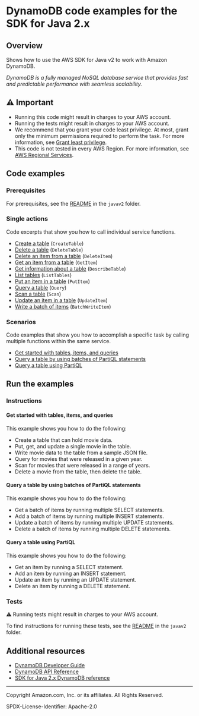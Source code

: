 <!--Generated by WRITEME on 2023-04-18 12:18:51.892468 (UTC)-->
# DynamoDB code examples for the SDK for Java 2.x

## Overview

Shows how to use the AWS SDK for Java v2 to work with Amazon DynamoDB.

<!--custom.overview.start-->
<!--custom.overview.end-->

*DynamoDB is a fully managed NoSQL database service that provides fast and predictable performance with seamless scalability.*

## ⚠ Important

* Running this code might result in charges to your AWS account.
* Running the tests might result in charges to your AWS account.
* We recommend that you grant your code least privilege. At most, grant only the minimum permissions required to perform the task. For more information, see [Grant least privilege](https://docs.aws.amazon.com/IAM/latest/UserGuide/best-practices.html#grant-least-privilege).
* This code is not tested in every AWS Region. For more information, see [AWS Regional Services](https://aws.amazon.com/about-aws/global-infrastructure/regional-product-services).

<!--custom.important.start-->
<!--custom.important.end-->

## Code examples

### Prerequisites

For prerequisites, see the [README](../../README.md#Prerequisites) in the `javav2` folder.


<!--custom.prerequisites.start-->
<!--custom.prerequisites.end-->

### Single actions

Code excerpts that show you how to call individual service functions.

* [Create a table](src/main/java/com/example/dynamodb/CreateTable.java#L69) (`CreateTable`)
* [Delete a table](src/main/java/com/example/dynamodb/DeleteTable.java#L56) (`DeleteTable`)
* [Delete an item from a table](src/main/java/com/example/dynamodb/DeleteItem.java#L61) (`DeleteItem`)
* [Get an item from a table](src/main/java/com/example/dynamodb/Query.java#L73) (`GetItem`)
* [Get information about a table](src/main/java/com/example/dynamodb/DescribeTable.java#L58) (`DescribeTable`)
* [List tables](src/main/java/com/example/dynamodb/ListTables.java#L44) (`ListTables`)
* [Put an item in a table](src/main/java/com/example/dynamodb/PutItem.java#L80) (`PutItem`)
* [Query a table](src/main/java/com/example/dynamodb/Query.java#L73) (`Query`)
* [Scan a table](src/main/java/com/example/dynamodb/DynamoDBScanItems.java#L61) (`Scan`)
* [Update an item in a table](src/main/java/com/example/dynamodb/UpdateItem.java#L73) (`UpdateItem`)
* [Write a batch of items](src/main/java/com/example/dynamodb/enhanced/EnhancedBatchWriteItems.java#L64) (`BatchWriteItem`)

### Scenarios

Code examples that show you how to accomplish a specific task by calling multiple
functions within the same service.

* [Get started with tables, items, and queries](src/main/java/com/example/dynamodb/Scenario.java) 
* [Query a table by using batches of PartiQL statements](src/main/java/com/example/dynamodb/ScenarioPartiQLBatch.java) 
* [Query a table using PartiQL](src/main/java/com/example/dynamodb/ScenarioPartiQ.java) 

## Run the examples

### Instructions


<!--custom.instructions.start-->
<!--custom.instructions.end-->



#### Get started with tables, items, and queries

This example shows you how to do the following:

* Create a table that can hold movie data.
* Put, get, and update a single movie in the table.
* Write movie data to the table from a sample JSON file.
* Query for movies that were released in a given year.
* Scan for movies that were released in a range of years.
* Delete a movie from the table, then delete the table.

<!--custom.scenario_prereqs.dynamodb_Scenario_GettingStartedMovies.start-->
<!--custom.scenario_prereqs.dynamodb_Scenario_GettingStartedMovies.end-->

<!--custom.scenarios.dynamodb_Scenario_GettingStartedMovies.start-->
<!--custom.scenarios.dynamodb_Scenario_GettingStartedMovies.end-->

#### Query a table by using batches of PartiQL statements

This example shows you how to do the following:

* Get a batch of items by running multiple SELECT statements.
* Add a batch of items by running multiple INSERT statements.
* Update a batch of items by running multiple UPDATE statements.
* Delete a batch of items by running multiple DELETE statements.

<!--custom.scenario_prereqs.dynamodb_Scenario_PartiQLBatch.start-->
<!--custom.scenario_prereqs.dynamodb_Scenario_PartiQLBatch.end-->

<!--custom.scenarios.dynamodb_Scenario_PartiQLBatch.start-->
<!--custom.scenarios.dynamodb_Scenario_PartiQLBatch.end-->

#### Query a table using PartiQL

This example shows you how to do the following:

* Get an item by running a SELECT statement.
* Add an item by running an INSERT statement.
* Update an item by running an UPDATE statement.
* Delete an item by running a DELETE statement.

<!--custom.scenario_prereqs.dynamodb_Scenario_PartiQLSingle.start-->
<!--custom.scenario_prereqs.dynamodb_Scenario_PartiQLSingle.end-->

<!--custom.scenarios.dynamodb_Scenario_PartiQLSingle.start-->
<!--custom.scenarios.dynamodb_Scenario_PartiQLSingle.end-->

### Tests

⚠ Running tests might result in charges to your AWS account.


To find instructions for running these tests, see the [README](../../README.md#Tests)
in the `javav2` folder.



<!--custom.tests.start-->
<!--custom.tests.end-->

## Additional resources

* [DynamoDB Developer Guide](https://docs.aws.amazon.com/amazondynamodb/latest/developerguide/Introduction.html)
* [DynamoDB API Reference](https://docs.aws.amazon.com/amazondynamodb/latest/APIReference/Welcome.html)
* [SDK for Java 2.x DynamoDB reference](https://sdk.amazonaws.com/java/api/latest/software/amazon/awssdk/services/dynamodb/package-summary.html)

<!--custom.resources.start-->
<!--custom.resources.end-->

---

Copyright Amazon.com, Inc. or its affiliates. All Rights Reserved.

SPDX-License-Identifier: Apache-2.0